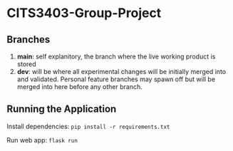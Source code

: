 # CITS3403-Group-Project

## Branches

1. <b>main</b>: self explanitory, the branch where the live working product is stored
2. <b>dev</b>: will be where all experimental changes will be initially merged into and validated. Personal feature branches may spawn off but will be merged into here before any other branch.

## Running the Application

Install dependencies: `pip install -r requirements.txt`

Run web app: `flask run`
